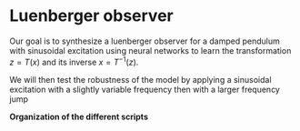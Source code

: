 # Luenberger observer
Our goal is to synthesize a luenberger observer for a damped pendulum with sinusoidal excitation using neural networks to learn the transformation $z=T(x)$ and its inverse $x=T^{-1}(z)$.

We will then test the robustness of the model by applying a sinusoidal excitation with a slightly variable frequency then with a larger frequency jump


**Organization of the different scripts**
